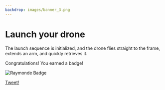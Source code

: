 ```yaml
---
backdrop: images/banner_3.png
---
```

# Launch your drone

The launch sequence is initialized, and the drone flies straight to the frame, extends an arm, and quickly retrieves it.

<Item id="3"/>

Congratulations! You earned a badge!

![Raymonde Badge](/AzureSpaceMystery/images/raymonde_badge.png)

[Tweet!](https://twitter.com/intent/tweet?url=https%3A%2F%2Fmicrosoft.com/AzureSpaceMystery%2F&text=I%20just%20earned%20a%20badge%20in%20the%20Azure%20Space%20Mystery%20adventure!&hashtags=AzureSpaceMystery)


<Page url="/rocket/de/1" instructions="" action="Return to the start for a new mission!" condition="none" />